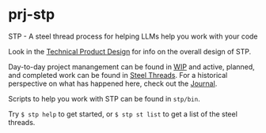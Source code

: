 # prj-stp

STP - A steel thread process for helping LLMs help you work with your code

Look in the [Technical Product Design](<./stp/eng/tpd/technical_product_design.md>) for info on the overall design of STP.

Day-to-day project manangement can be found in [WIP](<./stp/prj/wip.md>) and active, planned, and completed work can be found in [Steel Threads](<./stp/prj/st/steel_threads.md>). For a historical perspective on what has happened here, check out the [Journal](<./stp/prj/journal.md>).

Scripts to help you work with STP can be found in `stp/bin`.

Try `$ stp help` to get started, or `$ stp st list` to get a list of the steel threads.
